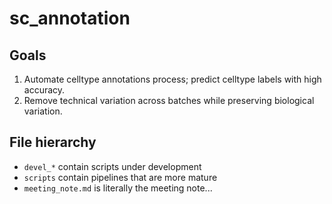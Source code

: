 # sc_annotation

## Goals 

1. Automate celltype annotations process; predict celltype labels with high accuracy.
2. Remove technical variation across batches while preserving biological variation.

## File hierarchy

- `devel_*` contain scripts under development
- `scripts` contain pipelines that are more mature
- `meeting_note.md` is literally the meeting note...




